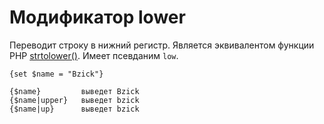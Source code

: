 Модификатор lower
==============

Переводит строку в нижний регистр. Является эквивалентом функции PHP [strtolower()](http://docs.php.net/ru/lower).
Имеет псевданим `low`.

```smarty
{set $name = "Bzick"}

{$name}         выведет Bzick
{$name|upper}   выведет bzick
{$name|up}      выведет bzick
```